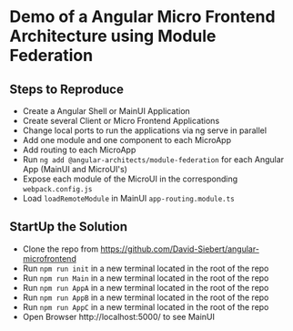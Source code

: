 # Demo of a Angular Micro Frontend Architecture using Module Federation

## Steps to Reproduce

- Create a Angular Shell or MainUI Application
- Create several Client or Micro Frontend Applications
- Change local ports to run the applications via ng serve in parallel
- Add one module and one component to each MicroApp
- Add routing to each MicroApp
- Run `ng add @angular-architects/module-federation` for each Angular App (MainUI and MicroUI's)
- Expose each module of the MicroUI in the corresponding `webpack.config.js` 
- Load `loadRemoteModule` in MainUI `app-routing.module.ts`

## StartUp the Solution
- Clone the repo from https://github.com/David-Siebert/angular-microfrontend
- Run `npm run init` in a new terminal located in the root of the repo
- Run `npm run Main` in a new terminal located in the root of the repo
- Run `npm run AppA` in a new terminal located in the root of the repo
- Run `npm run AppB` in a new terminal located in the root of the repo
- Run `npm run AppC` in a new terminal located in the root of the repo
- Open Browser http://localhost:5000/ to see MainUI
